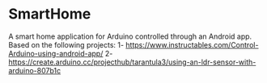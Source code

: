# SmartHome
A smart home application for Arduino controlled through an Android app. Based on the following projects: 
1- https://www.instructables.com/Control-Arduino-using-android-app/ 
2- https://create.arduino.cc/projecthub/tarantula3/using-an-ldr-sensor-with-arduino-807b1c
